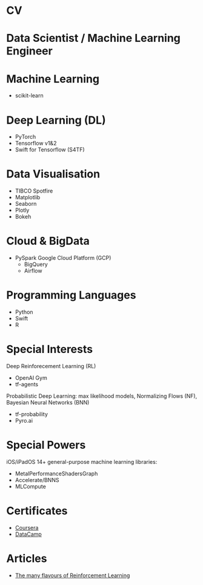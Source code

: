 # CV

# Data Scientist / Machine Learning Engineer

# Machine Learning
* scikit-learn

# Deep Learning (DL)
* PyTorch
* Tensorflow v1&2
* Swift for Tensorflow (S4TF)

# Data Visualisation
* TIBCO Spotfire
* Matplotlib
* Seaborn
* Plotly
* Bokeh

# Cloud & BigData
* PySpark
Google Cloud Platform (GCP)
  * BigQuery
  * Airflow

# Programming Languages
* Python
* Swift
* R

# Special Interests

Deep Reinforecement Learning (RL)
* OpenAI Gym
* tf-agents

Probabilistic Deep Learning: max likelihood models, Normalizing Flows (NF), Bayesian Neural Networks (BNN)
* tf-probability
* Pyro.ai

# Special Powers

iOS/iPadOS 14+ general-purpose machine learning libraries:
* MetalPerformanceShadersGraph
* Accelerate/BNNS
* MLCompute

# Certificates

* [Coursera](https://github.com/maxvol/Coursera)
* [DataCamp](https://github.com/maxvol/DataCamp)

# Articles

* [The many flavours of Reinforcement Learning](https://medium.com/@maxim.volgin/the-many-flavours-of-reinforcement-learning-7f9eda6798eb)
